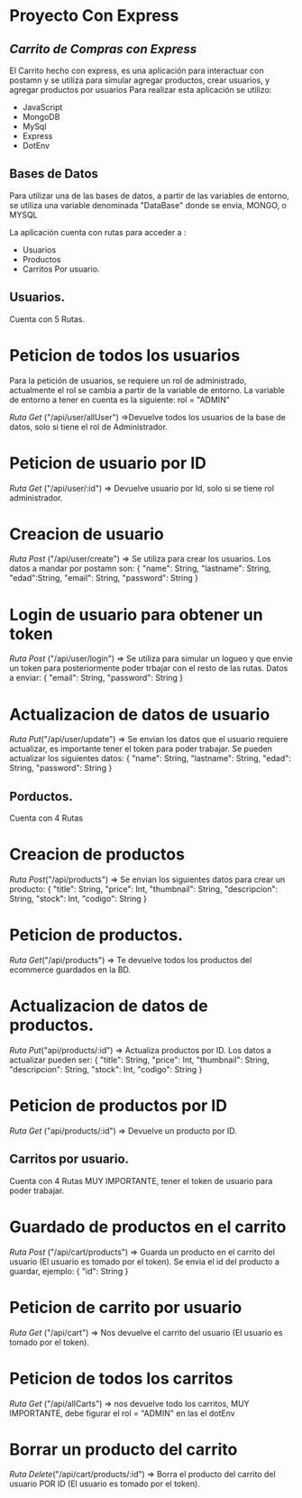 # Proyecto Con Express

## _Carrito de Compras con Express_
El Carrito hecho con express, es una aplicación para interactuar con postamn y se utiliza para simular agregar productos, crear usuarios, y agregar productos por usuarios Para realizar esta aplicación se utilizo:

- JavaScript
- MongoDB
- MySql
- Express
- DotEnv

## Bases de Datos
Para utilizar una de las bases de datos, a partir de las variables de entorno, se utiliza una variable denominada "DataBase" donde se envia, MONGO, o MYSQL

La aplicación cuenta con rutas para acceder a :

- Usuarios
- Productos
- Carritos Por usuario.

## Usuarios.

Cuenta con 5 Rutas.

# Peticion de todos los usuarios

Para la petición de usuarios, se requiere un rol de administrado, actualmente el rol se cambia a partir de la variable de entorno. La variable de entorno a tener en cuenta es la siguiente: rol = "ADMIN"

_Ruta Get_ ("/api/user/allUser") =>Devuelve todos los usuarios de la base de datos, solo si tiene el rol de
Administrador.

# Peticion de usuario por ID

_Ruta Get_ ("/api/user/:id") => Devuelve usuario por Id, solo si se tiene rol
administrador.

# Creacion de usuario

_Ruta Post_ ("/api/user/create") => Se utiliza para crear los usuarios. Los
datos a mandar por postamn son: { "name": String, "lastname": String,
"edad":String, "email": String, "password": String }

# Login de usuario para obtener un token

_Ruta Post_ ("/api/user/login") => Se utiliza para simular un logueo y que envie un token para posteriormente poder trbajar con el resto de las rutas. 
Datos a enviar: { "email": String, "password": String }

# Actualizacion de datos de usuario

_Ruta Put_("/api/user/update") => Se envian los datos que el usuario requiere actualizar, es importante tener el token para poder trabajar. Se pueden actualizar los siguientes datos: { "name": String, "lastname": String, "edad": String, "password": String }

## Porductos.

Cuenta con 4 Rutas

# Creacion de productos 
_Ruta Post_("/api/products") => Se envian los siguientes datos para crear un producto: { "title": String, "price": Int, "thumbnail": String, "descripcion": String, "stock": Int, "codigo": String }

# Peticion de productos.

_Ruta Get_("/api/products") => Te devuelve todos los productos del ecommerce
guardados en la BD.

# Actualizacion de datos de productos.

_Ruta Put_("api/products/:id") => Actualiza productos por ID. Los datos a
actualizar pueden ser: { "title": String, "price": Int, "thumbnail": String,
"descripcion": String, "stock": Int, "codigo": String }

# Peticion de productos por ID

_Ruta Get_ ("api/products/:id") => Devuelve un producto por ID.

## Carritos por usuario.

Cuenta con 4 Rutas MUY IMPORTANTE, tener el token de usuario para poder
trabajar.

# Guardado de productos en el carrito

_Ruta Post_ ("/api/cart/products") => Guarda un producto en el carrito del
usuario (El usuario es tomado por el token). Se envia el id del producto a
guardar, ejemplo: { "id": String }

# Peticion de carrito por usuario

_Ruta Get_ ("/api/cart") => Nos devuelve el carrito del usuario (El usuario es
tomado por el token).

# Peticion de todos los carritos

_Ruta Get_ ("/api/allCarts") => nos devuelve todo los carritos, MUY IMPORTANTE,
debe figurar el rol = "ADMIN" en las el dotEnv

# Borrar un producto del carrito

_Ruta Delete_("/api/cart/products/:id") => Borra el producto del carrito del
usuario POR ID (El usuario es tomado por el token).
